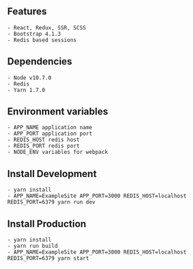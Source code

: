 ## Features

```
- React, Redux, SSR, SCSS
- Bootstrap 4.1.3
- Redis based sessions
```

## Dependencies

```
- Node v10.7.0
- Redis
- Yarn 1.7.0
```

## Environment variables

```
- APP_NAME application name
- APP_PORT application port
- REDIS_HOST redis host
- REDIS_PORT redis port
- NODE_ENV variables for webpack
```

## Install Development

```
- yarn install
- APP_NAME=ExampleSite APP_PORT=3000 REDIS_HOST=localhost REDIS_PORT=6379 yarn run dev
```

## Install Production

```
- yarn install
- yarn run build
- APP_NAME=ExampleSite APP_PORT=3000 REDIS_HOST=localhost REDIS_PORT=6379 yarn start
```
